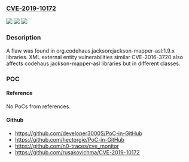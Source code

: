 ### [CVE-2019-10172](https://cve.mitre.org/cgi-bin/cvename.cgi?name=CVE-2019-10172)
![](https://img.shields.io/static/v1?label=Product&message=jackson-mapper-asl&color=blue)
![](https://img.shields.io/static/v1?label=Version&message=%3D%201.9.x%20&color=brighgreen)
![](https://img.shields.io/static/v1?label=Vulnerability&message=CWE-611&color=brighgreen)

### Description

A flaw was found in org.codehaus.jackson:jackson-mapper-asl:1.9.x libraries. XML external entity vulnerabilities similar CVE-2016-3720 also affects codehaus jackson-mapper-asl libraries but in different classes.

### POC

#### Reference
No PoCs from references.

#### Github
- https://github.com/developer3000S/PoC-in-GitHub
- https://github.com/hectorgie/PoC-in-GitHub
- https://github.com/n0-traces/cve_monitor
- https://github.com/rusakovichma/CVE-2019-10172

